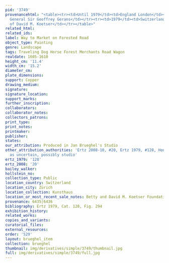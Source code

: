 ```yaml
---
pid: '3749'
provenancehtml: "<table><tr><td>Until 1979</td><td>England London</td><td>Lieutenant
  General Sir Geoffrey Gerans</td></tr><tr><td>1979</td><td>Switzerland Zürich</td><td>Gallery
  of David M. Koetser</td></tr></table>"
related_html:
related_ids:
label: Way to Market on Forested Road
object_type: Painting
genre: Landscape
tags: Traveling Dog Horse Forest Merchants Road Wagon
realdate: 1605-1610
height_cm: '11.4'
width_cm: '15.2'
diameter_cm:
plate_dimensions:
support: Copper
drawing_medium:
signature:
signature_location:
support_marks:
further_inscription:
collaborators:
collaborator_notes:
collectors_patrons:
print_type:
print_notes:
printmaker:
publisher:
states:
our_attribution: Produced in Jan Brueghel's Studio
other_attribution_authorities: 'Ertz 2008-10, #20, Ertz 1979, #128, Honig database
  as uncertain, possibly studio'
ertz_1979: '128'
ertz_2008: '20'
bailey_walker:
hollstein_no:
collection_type: Public
location_country: Switzerland
location_city: Zürich
location_collection: Kunsthaus
location_or_most_recent_sale_notes: Betty and David M. Koetser Foundation
provenance: 6435|6436
bibliography: Ertz 1979, Cat. 128, Fig. 294
exhibition_history:
related_works:
copies_and_variants:
curatorial_files:
external_resources:
order: '529'
layout: brueghel_item
collection: brueghel
thumbnail: img/derivatives/simple/3749/thumbnail.jpg
full: img/derivatives/simple/3749/full.jpg
---
```

